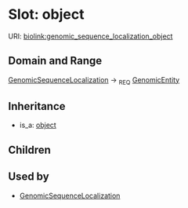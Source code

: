 # Slot: object




URI: [biolink:genomic_sequence_localization_object](https://w3id.org/biolink/vocab/genomic_sequence_localization_object)
## Domain and Range

[GenomicSequenceLocalization](GenomicSequenceLocalization.md) ->  <sub>REQ</sub> [GenomicEntity](GenomicEntity.md)
## Inheritance

 *  is_a: [object](object.md)
## Children

## Used by

 * [GenomicSequenceLocalization](GenomicSequenceLocalization.md)
